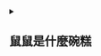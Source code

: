 <!--
**Hamsterowo/Hamsterowo** is a  _special_  repository because its `README.md` (this file) appears on your GitHub profile.

Here are some ideas to get you started:

-  I’m currently working on ...
-  I’m currently learning ...
-  I’m looking to collaborate on ...
-  I’m looking for help with ...
-  Ask me about ...
-  How to reach me: ...
-  Pronouns: ...
-  Fun fact: ...
-->

<details id=0 close>
<summary><h2>鼠鼠是什麼碗糕</h2></summary>

- 鼠鼠
